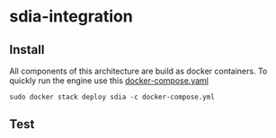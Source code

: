# sdia-integration

## Install


All components of this architecture are build as docker containers. 
To quickly run the engine use this [docker-compose.yaml](https://github.com/qcdis-sdia/sdia/blob/main/docker-compose.yml)
```
sudo docker stack deploy sdia -c docker-compose.yml
```

## Test 




